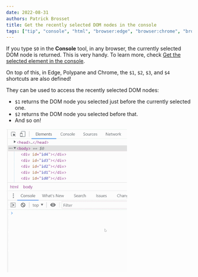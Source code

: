 ```yaml
---
date: 2022-08-31
authors: Patrick Brosset
title: Get the recently selected DOM nodes in the console
tags: ["tip", "console", "html", "browser:edge", "browser:chrome", "browser:polypane"]
---
```

If you type `$0` in the **Console** tool, in any browser, the currently selected DOM node is returned. This is very handy. To learn more, check [Get the selected element in the console](./get-current-element-in-console.md).

On top of this, in Edge, Polypane and Chrome, the `$1`, `$2`, `$3`, and `$4` shortcuts are also defined!

They can be used to access the recently selected DOM nodes:

* `$1` returns the DOM node you selected just before the currently selected one.
* `$2` returns the DOM node you selected before that.
* And so on!

![Chrome DevTools, with the Elements and Console tools shown. 5 DOM nodes are selected, one after the other, and then the $0, $1, $2, $3, and $4 shortcuts are used in the Console, showing how they refer to the previously selected DOM nodes.](../../assets/img/get-recently-selected-dom-nodes-in-console.gif)
